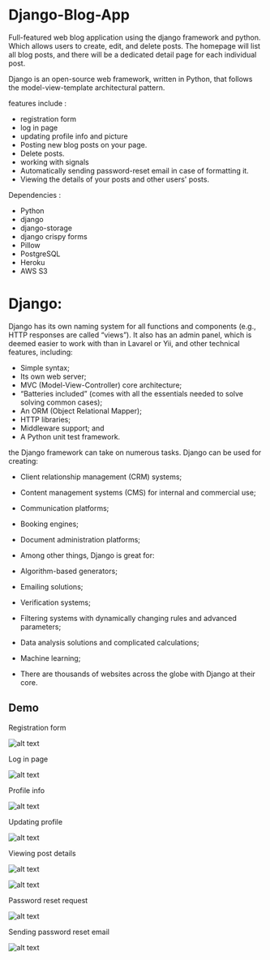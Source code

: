 # Django-Blog-App

Full-featured web blog application using the django framework and python. Which allows users to create, edit, and delete posts. The homepage will list all blog posts, and there will be a dedicated detail page for each individual post.

Django is an open-source web framework, written in Python, that follows the model-view-template architectural pattern.

features include :

- registration form
- log in page
- updating profile info and picture
- Posting new blog posts on your page.
- Delete posts. 
- working with signals
- Automatically sending password-reset email in case of formatting it.
- Viewing the details of your posts and other users' posts.

Dependencies :

- Python
- django
- django-storage
- django crispy forms
- Pillow
- PostgreSQL
- Heroku
- AWS S3


# Django:

Django has its own naming system for all functions and components (e.g., HTTP responses are called “views”). It also has an admin panel, which is deemed easier to work with than in Lavarel or Yii, and other technical features, including:

- Simple syntax;
- Its own web server;
- MVC (Model-View-Controller) core architecture;
- “Batteries included” (comes with all the essentials needed to solve solving common cases);
- An ORM (Object Relational Mapper);
- HTTP libraries;
- Middleware support; and
- A Python unit test framework.

the Django framework can take on numerous tasks. Django can be used for creating:

- Client relationship management (CRM) systems;
- Content management systems (CMS) for internal and commercial use;
- Communication platforms;
- Booking engines;
- Document administration platforms;
- Among other things, Django is great for:

- Algorithm-based generators;
- Emailing solutions;
- Verification systems;
- Filtering systems with dynamically changing rules and advanced parameters;
- Data analysis solutions and complicated calculations;
- Machine learning;
- There are thousands of websites across the globe with Django at their core.

## Demo

Registration form

![alt text](https://github.com/hotasalah/Django-Blog-App/blob/master/registration%20form.png)

Log in page

![alt text](https://github.com/hotasalah/Django-Blog-App/blob/master/log%20in%20page.png)

Profile info

![alt text](https://github.com/hotasalah/Django-Blog-App/blob/master/updating%20profile%20info.png)

Updating profile

![alt text](https://github.com/hotasalah/Django-Blog-App/blob/master/updating%20profile%20picture.png)

Viewing post details

![alt text](https://github.com/hotasalah/Django-Blog-App/blob/master/blog%201%20details.png)

![alt text](https://github.com/hotasalah/Django-Blog-App/blob/master/blog%202.png)

Password reset request

![alt text](https://github.com/hotasalah/Django-Blog-App/blob/master/reset%20password.png)

Sending password reset email

![alt text](https://github.com/hotasalah/Django-Blog-App/blob/master/sending%20password%20reset%20emails.jpg)
